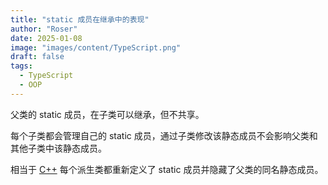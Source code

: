 ```yaml
---
title: "static 成员在继承中的表现"
author: "Roser"
date: 2025-01-08
image: "images/content/TypeScript.png"
draft: false
tags:
  - TypeScript
  - OOP
---
```

父类的 static 成员，在子类可以继承，但不共享。

每个子类都会管理自己的 static 成员，通过子类修改该静态成员不会影响父类和其他子类中该静态成员。

相当于 [C++](../../../C++/static-成员在继承中的表现) 每个派生类都重新定义了 static 成员并隐藏了父类的同名静态成员。